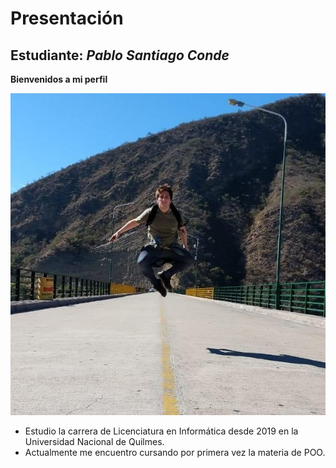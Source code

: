 # Presentación

## Estudiante: _Pablo Santiago Conde_

**Bienvenidos a mi perfil**

![Menu_202](https://github.com/obj1unq/2022-s1-presentacion-PabloSantiagoConde/blob/master/66170259_2578065202206410_2234622512891691008_n.jpg "Salta 2019")

-  Estudio la carrera de Licenciatura en Informática desde 2019 en la Universidad Nacional de Quilmes. 
-  Actualmente me encuentro cursando por primera vez la materia de POO.



